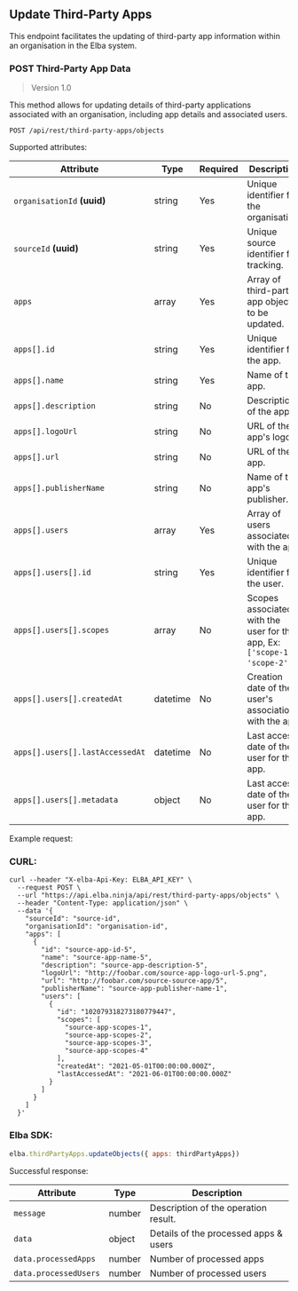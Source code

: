 ## Update Third-Party Apps
This endpoint facilitates the updating of third-party app information within an organisation in the Elba system.

### POST Third-Party App Data

> Version 1.0

This method allows for updating details of third-party applications associated with an organisation, including app details and associated users.

```plaintext
POST /api/rest/third-party-apps/objects
```

Supported attributes:

| Attribute                | Type     | Required | Description                                             |
|--------------------------|----------|----------|---------------------------------------------------------|
| `organisationId` **(uuid)**         | string   | Yes      | Unique identifier for the organisation.      |
| `sourceId` **(uuid)**            | string   | Yes      | Unique source identifier for tracking.          |
| `apps`                   | array    | Yes      | Array of third-party app objects to be updated.         |
| `apps[].id`              | string   | Yes      | Unique identifier for the app.                          |
| `apps[].name`            | string   | Yes      | Name of the app.                                        |
| `apps[].description`     | string   | No      | Description of the app.                                 |
| `apps[].logoUrl`         | string   | No      | URL of the app's logo.                                  |
| `apps[].url`             | string   | No      | URL of the app.                                         |
| `apps[].publisherName`   | string   | No      | Name of the app's publisher.                            |
| `apps[].users`           | array    | Yes      | Array of users associated with the app.                 |
| `apps[].users[].id`      | string   | Yes      | Unique identifier for the user.                         |
| `apps[].users[].scopes`  | array    | No      | Scopes associated with the user for this app, Ex: `['scope-1', 'scope-2']`.           |
| `apps[].users[].createdAt`| datetime| No      | Creation date of the user's association with the app.   |
| `apps[].users[].lastAccessedAt`| datetime | No | Last access date of the user for this app.             |
| `apps[].users[].metadata`| object | No | Last access date of the user for this app.             |


Example request:
### CURL:
```shell
curl --header "X-elba-Api-Key: ELBA_API_KEY" \
  --request POST \
  --url "https://api.elba.ninja/api/rest/third-party-apps/objects" \
  --header "Content-Type: application/json" \
  --data '{
    "sourceId": "source-id",
    "organisationId": "organisation-id",
    "apps": [
      {
        "id": "source-app-id-5",
        "name": "source-app-name-5",
        "description": "source-app-description-5",
        "logoUrl": "http://foobar.com/source-app-logo-url-5.png",
        "url": "http://foobar.com/source-source-app/5",
        "publisherName": "source-app-publisher-name-1",
        "users": [
          {
            "id": "102079318273180779447",
            "scopes": [
              "source-app-scopes-1",
              "source-app-scopes-2",
              "source-app-scopes-3",
              "source-app-scopes-4"
            ],
            "createdAt": "2021-05-01T00:00:00.000Z",
            "lastAccessedAt": "2021-06-01T00:00:00.000Z"
          }
        ]
      }
    ]
  }'
```

### Elba SDK:
```javascript
elba.thirdPartyApps.updateObjects({ apps: thirdPartyApps})
```

Successful response:

| Attribute                | Type     | Description                          |
|--------------------------|----------|--------------------------------------|
| `message` | number   | Description of the operation result. |
| `data`               | object   | Details of the processed apps & users |
| `data.processedApps`               | number   | Number of processed apps  |
| `data.processedUsers`               | number   | Number of processed users  |

